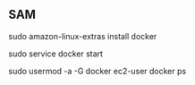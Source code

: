 ## SAM
sudo amazon-linux-extras install docker

sudo service docker start


sudo usermod -a -G docker ec2-user
docker ps
